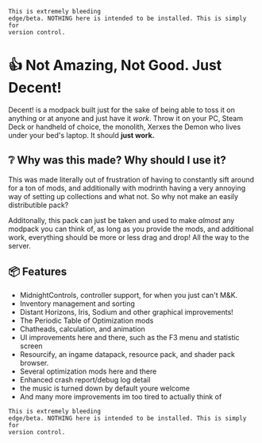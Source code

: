 <code style="color : name_color">This is extremely bleeding edge/beta. NOTHING here is intended to be installed. This is simply for version control.</code>

# 👍 Not Amazing, Not Good. Just Decent!

Decent! is a modpack built just for the sake of being able to toss it on anything or at anyone and just have it _work_. Throw it on your PC, Steam Deck or handheld of choice, the monolith,  Xerxes the Demon who lives under your bed's laptop. It should **just work.**

## ❔ Why was this made? Why should I use it?

This was made literally out of frustration of having to constantly sift around for a ton of mods, and additionally with modrinth having a very annoying way of setting up collections and what not. So why not make an easily distributible pack?

Additonally, this pack can just be taken and used to make *almost* any modpack you can think of, as long as you provide the mods, and additional work, everything should be more or less drag and drop! All the way to the server.

## 📦 Features
- MidnightControls, controller support, for when you just can't M&K.
- Inventory management and sorting
- Distant Horizons, Iris, Sodium and other graphical improvements!
- The Periodic Table of Optimization mods
- Chatheads, calculation, and animation
- UI improvements here and there, such as the F3 menu and statistic screen
- Resourcify, an ingame datapack, resource pack, and shader pack browser.
- Several optimization mods here and there
- Enhanced crash report/debug log detail
- the music is turned down by default youre welcome
- And many more improvements im too tired to actually think of

<code style="color : name_color">This is extremely bleeding edge/beta. NOTHING here is intended to be installed. This is simply for version control.</code>
